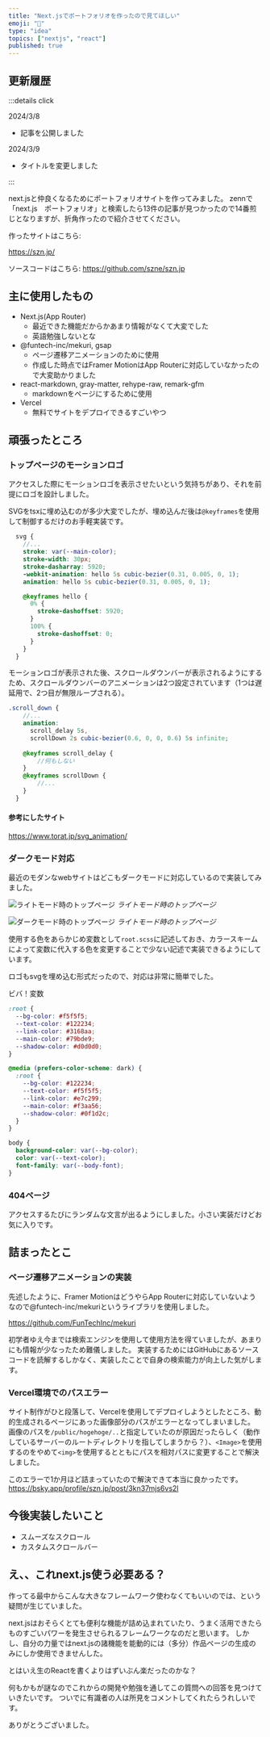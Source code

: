 ```yaml
---
title: "Next.jsでポートフォリオを作ったので見てほしい"
emoji: "🎉"
type: "idea"
topics: ["nextjs", "react"]
published: true
---
```


## 更新履歴

:::details click

2024/3/8
- 記事を公開しました

2024/3/9
- タイトルを変更しました

:::

next.jsと仲良くなるためにポートフォリオサイトを作ってみました。
zennで「next.js　ポートフォリオ」と検索したら13件の記事が見つかったので14番煎じとなりますが、折角作ったので紹介させてください。

作ったサイトはこちら: 

https://szn.jp/

ソースコードはこちら: 
https://github.com/szne/szn.jp

## 主に使用したもの

- Next.js(App Router)
  - 最近できた機能だからかあまり情報がなくて大変でした
  - 英語勉強しないとな
- @funtech-inc/mekuri, gsap
  - ページ遷移アニメーションのために使用
  - 作成した時点ではFramer MotionはApp Routerに対応していなかったので大変助かりました
- react-markdown, gray-matter, rehype-raw, remark-gfm
  - markdownをページにするために使用
- Vercel
  - 無料でサイトをデプロイできるすごいやつ

## 頑張ったところ

### トップページのモーションロゴ

アクセスした際にモーションロゴを表示させたいという気持ちがあり、それを前提にロゴを設計しました。

SVGをtsxに埋め込むのが多少大変でしたが、埋め込んだ後は``@keyframes``を使用して制御するだけのお手軽実装です。

```scss:page.module.scss
  svg {
    //...
    stroke: var(--main-color);
    stroke-width: 30px;
    stroke-dasharray: 5920;
    -webkit-animation: hello 5s cubic-bezier(0.31, 0.005, 0, 1);
    animation: hello 5s cubic-bezier(0.31, 0.005, 0, 1);

    @keyframes hello {
      0% {
        stroke-dashoffset: 5920;
      }
      100% {
        stroke-dashoffset: 0;
      }
    }
  }
```

モーションロゴが表示された後、スクロールダウンバーが表示されるようにするため、スクロールダウンバーのアニメーションは2つ設定されています（1つは遅延用で、2つ目が無限ループされる）。

```scss:page.module.scss
.scroll_down {
    //...
    animation:
      scroll_delay 5s,
      scrollDown 2s cubic-bezier(0.6, 0, 0, 0.6) 5s infinite;
    
    @keyframes scroll_delay {
        //何もしない
    }
    @keyframes scrollDown {
        //...
    }
  }
```

#### 参考にしたサイト

https://www.torat.jp/svg_animation/

### ダークモード対応

最近のモダンなwebサイトはどこもダークモードに対応しているので実装してみました。

![ライトモード時のトップページ](/images/portfolio-with-nextjs/top.png)
*ライトモード時のトップページ*

![ダークモード時のトップページ](/images/portfolio-with-nextjs/dark.png)
*ライトモード時のトップページ*

使用する色をあらかじめ変数として``root.scss``に記述しておき、カラースキームによって変数に代入する色を変更することで少ない記述で実装できるようにしています。

ロゴもsvgを埋め込む形式だったので、対応は非常に簡単でした。

ビバ！変数

```scss:root.scss
:root {
  --bg-color: #f5f5f5;
  --text-color: #122234;
  --link-color: #3168aa;
  --main-color: #79bde9;
  --shadow-color: #d0d0d0;
}

@media (prefers-color-scheme: dark) {
  :root {
    --bg-color: #122234;
    --text-color: #f5f5f5;
    --link-color: #e7c299;
    --main-color: #f3aa56;
    --shadow-color: #0f1d2c;
  }
}
```

```scss:globals.scss
body {
  background-color: var(--bg-color);
  color: var(--text-color);
  font-family: var(--body-font);
}
```

### 404ページ

アクセスするたびにランダムな文言が出るようにしました。小さい実装だけどお気に入りです。

## 詰まったとこ

### ページ遷移アニメーションの実装

先述したように、Framer MotionはどうやらApp Routerに対応していないようなので@funtech-inc/mekuriというライブラリを使用しました。

https://github.com/FunTechInc/mekuri

初学者ゆえ今までは検索エンジンを使用して使用方法を得ていましたが、あまりにも情報が少なったため難儀しました。
実装するためにはGitHubにあるソースコードを読解するしかなく、実装したことで自身の検索能力が向上した気がします。

### Vercel環境でのパスエラー

サイト制作がひと段落して、Vercelを使用してデプロイしようとしたところ、動的生成されるページにあった画像部分のパスがエラーとなってしまいました。
画像のパスを``/public/hogehoge/..``と指定していたのが原因だったらしく（動作しているサーバーのルートディレクトリを指してしまうから？）、``<Image>``を使用するのをやめて``<img>``を使用するとともにパスを相対パスに変更することで解決しました。

このエラーで1か月ほど詰まっていたので解決できて本当に良かったです。
https://bsky.app/profile/szn.jp/post/3kn37mjs6vs2l

## 今後実装したいこと

- スムーズなスクロール
- カスタムスクロールバー

## え、、これnext.js使う必要ある？

作ってる最中からこんな大きなフレームワーク使わなくてもいいのでは、という疑問が生じていました。

next.jsはおそらくとても便利な機能が詰め込まれていたり、うまく活用できたらものすごいパワーを発生させられるフレームワークなのだと思います。
しかし、自分の力量ではnext.jsの諸機能を能動的には（多分）作品ページの生成のみにしか使用できませんした。

とはいえ生のReactを書くよりはずいぶん楽だったのかな？

何もかもが謎なのでこれからの開発や勉強を通してこの質問への回答を見つけていきたいです。
ついでに有識者の人は所見をコメントしてくれたらうれしいです。

ありがとうございました。
